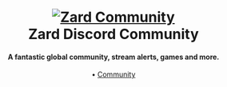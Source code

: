 <h1 align="center">
  <br>
  <a href="https://discord.gg/DfGvMBbMyp"><img src="https://i.imgur.com/opo3CXn.gif" alt="Zard Community"></a>
  <br>
  Zard Discord Community
  <br>
</h1>

<h4 align="center">A fantastic global community, stream alerts, games and more.</h4>

<p align="center">

<p align="center">
  •
  <a href="#join-the-community">Community</a>
</p>
